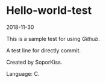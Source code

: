 # Hello-world-test

2018-11-30

This is a sample test for using *Github*.

A test line for directly commit.

Created by SoporKiss.

Language: C.
